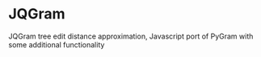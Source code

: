 JQGram
======

JQGram tree edit distance approximation, Javascript port of PyGram with some additional functionality
